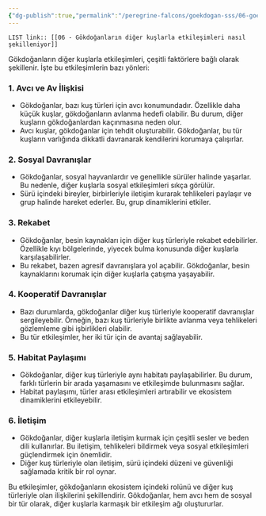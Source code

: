 ```yaml
---
{"dg-publish":true,"permalink":"/peregrine-falcons/goekdogan-sss/06-goekdoganlarin-diger-kuslarla-etkilesimleri-nasil-sekilleniyor/"}
---
```


`LIST link:: [[06 - Gökdoğanların diğer kuşlarla etkileşimleri nasıl şekilleniyor]] `

Gökdoğanların diğer kuşlarla etkileşimleri, çeşitli faktörlere bağlı olarak şekillenir. İşte bu etkileşimlerin bazı yönleri:

### 1. **Avcı ve Av İlişkisi**
- Gökdoğanlar, bazı kuş türleri için avcı konumundadır. Özellikle daha küçük kuşlar, gökdoğanların avlanma hedefi olabilir. Bu durum, diğer kuşların gökdoğanlardan kaçınmasına neden olur.
- Avcı kuşlar, gökdoğanlar için tehdit oluşturabilir. Gökdoğanlar, bu tür kuşların varlığında dikkatli davranarak kendilerini korumaya çalışırlar.

### 2. **Sosyal Davranışlar**
- Gökdoğanlar, sosyal hayvanlardır ve genellikle sürüler halinde yaşarlar. Bu nedenle, diğer kuşlarla sosyal etkileşimleri sıkça görülür.
- Sürü içindeki bireyler, birbirleriyle iletişim kurarak tehlikeleri paylaşır ve grup halinde hareket ederler. Bu, grup dinamiklerini etkiler.

### 3. **Rekabet**
- Gökdoğanlar, besin kaynakları için diğer kuş türleriyle rekabet edebilirler. Özellikle kıyı bölgelerinde, yiyecek bulma konusunda diğer kuşlarla karşılaşabilirler.
- Bu rekabet, bazen agresif davranışlara yol açabilir. Gökdoğanlar, besin kaynaklarını korumak için diğer kuşlarla çatışma yaşayabilir.

### 4. **Kooperatif Davranışlar**
- Bazı durumlarda, gökdoğanlar diğer kuş türleriyle kooperatif davranışlar sergileyebilir. Örneğin, bazı kuş türleriyle birlikte avlanma veya tehlikeleri gözlemleme gibi işbirlikleri olabilir.
- Bu tür etkileşimler, her iki tür için de avantaj sağlayabilir.

### 5. **Habitat Paylaşımı**
- Gökdoğanlar, diğer kuş türleriyle aynı habitatı paylaşabilirler. Bu durum, farklı türlerin bir arada yaşamasını ve etkileşimde bulunmasını sağlar.
- Habitat paylaşımı, türler arası etkileşimleri artırabilir ve ekosistem dinamiklerini etkileyebilir.

### 6. **İletişim**
- Gökdoğanlar, diğer kuşlarla iletişim kurmak için çeşitli sesler ve beden dili kullanırlar. Bu iletişim, tehlikeleri bildirmek veya sosyal etkileşimleri güçlendirmek için önemlidir.
- Diğer kuş türleriyle olan iletişim, sürü içindeki düzeni ve güvenliği sağlamada kritik bir rol oynar.

Bu etkileşimler, gökdoğanların ekosistem içindeki rolünü ve diğer kuş türleriyle olan ilişkilerini şekillendirir. Gökdoğanlar, hem avcı hem de sosyal bir tür olarak, diğer kuşlarla karmaşık bir etkileşim ağı oluştururlar.
